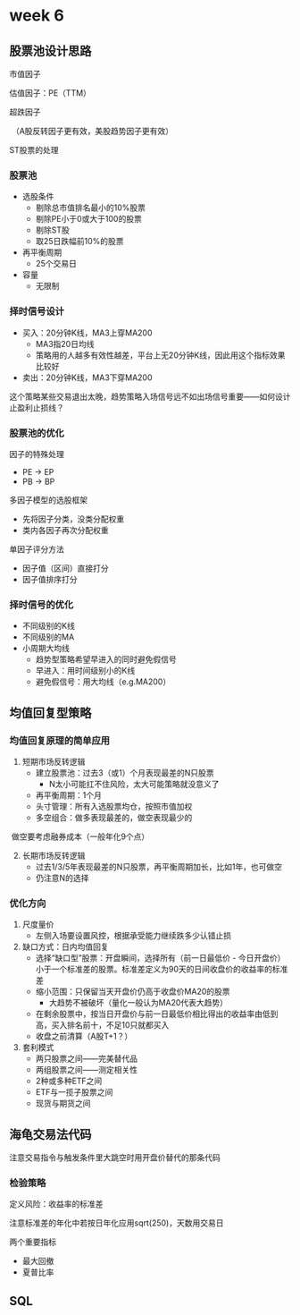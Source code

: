 # week 6
## 股票池设计思路

市值因子

估值因子：PE（TTM）

超跌因子

​	（A股反转因子更有效，美股趋势因子更有效）

ST股票的处理

### 股票池

* 选股条件
  * 剔除总市值排名最小的10%股票
  * 剔除PE小于0或大于100的股票
  * 剔除ST股
  * 取25日跌幅前10%的股票
* 再平衡周期
  * 25个交易日
* 容量
  * 无限制

### 择时信号设计

* 买入：20分钟K线，MA3上穿MA200
  * MA3指20日均线
  * 策略用的人越多有效性越差，平台上无20分钟K线，因此用这个指标效果比较好
* 卖出：20分钟K线，MA3下穿MA200

这个策略某些交易退出太晚，趋势策略入场信号远不如出场信号重要——如何设计止盈利止损线？

### 股票池的优化

因子的特殊处理

* PE -> EP
* PB -> BP

多因子模型的选股框架

* 先将因子分类，没类分配权重
* 类内各因子再次分配权重

单因子评分方法

* 因子值（区间）直接打分
* 因子值排序打分

### 择时信号的优化

* 不同级别的K线
* 不同级别的MA
* 小周期大均线
  * 趋势型策略希望早进入的同时避免假信号
  * 早进入：用时间级别小的K线
  * 避免假信号：用大均线（e.g.MA200）

## 均值回复型策略

### 均值回复原理的简单应用

1. 短期市场反转逻辑
   * 建立股票池：过去3（或1）个月表现最差的N只股票
     * N太小可能扛不住风险，太大可能策略就没意义了
   * 再平衡周期：1个月
   * 头寸管理：所有入选股票均仓，按照市值加权
   * 多空组合：做多表现最差的，做空表现最少的

​		做空要考虑融券成本（一般年化9个点）

2. 长期市场反转逻辑
   * 过去1/3/5年表现最差的N只股票，再平衡周期加长，比如1年，也可做空
   * 仍注意N的选择

### 优化方向

1. 尺度量价
   * 左侧入场要设置风控，根据承受能力继续跌多少认错止损
2. 缺口方式：日内均值回复
   * 选择“缺口型”股票：开盘瞬间，选择所有（前一日最低价 - 今日开盘价）小于一个标准差的股票。标准差定义为90天的日间收盘价的收益率的标准差
   * 缩小范围：只保留当天开盘价仍高于收盘价MA20的股票
     * 大趋势不被破坏（量化一般认为MA20代表大趋势）
   * 在剩余股票中，按当日开盘价与前一日最低价相比得出的收益率由低到高，买入排名前十，不足10只就都买入
   * 收盘之前清算（A股T+1？）
3. 套利模式
   * 两只股票之间——完美替代品
   * 两组股票之间——测定相关性
   * 2种或多种ETF之间
   * ETF与一揽子股票之间
   * 现货与期货之间

## 海龟交易法代码

注意交易指令与触发条件里大跳空时用开盘价替代的那条代码

### 检验策略

定义风险：收益率的标准差

注意标准差的年化中若按日年化应用sqrt(250)，天数用交易日

两个重要指标

* 最大回撤
* 夏普比率



## SQL

